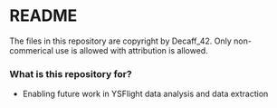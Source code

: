 # README #

The files in this repository are copyright by Decaff_42. Only non-commerical use is allowed with attribution is allowed.

### What is this repository for? ###

* Enabling future work in YSFlight data analysis and data extraction
